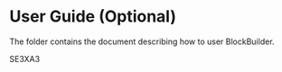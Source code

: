 # User Guide (Optional)

The folder contains the document describing how to user BlockBuilder.

SE3XA3
